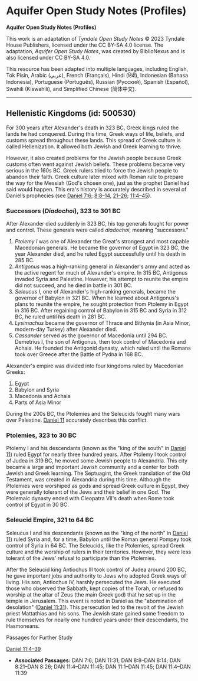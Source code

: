 # Aquifer Open Study Notes (Profiles)

**Aquifer Open Study Notes (Profiles)**

This work is an adaptation of *Tyndale Open Study Notes* © 2023 Tyndale House Publishers, licensed under the CC BY\-SA 4\.0 license. The adaptation, *Aquifer Open Study Notes*, was created by BiblioNexus and is also licensed under CC BY\-SA 4\.0\.

This resource has been adapted into multiple languages, including English, Tok Pisin, Arabic (عربي), French (Français), Hindi (हिंदी), Indonesian (Bahasa Indonesia), Portuguese (Português), Russian (Русский), Spanish (Español), Swahili (Kiswahili), and Simplified Chinese (简体中文).



--------------------------------

## Hellenistic Kingdoms (id: 500530)

For 300 years after Alexander's death in 323 BC, Greek kings ruled the lands he had conquered. During this time, Greek ways of life, beliefs, and customs spread throughout these lands. This spread of Greek culture is called Hellenization. It allowed both Jewish and Greek learning to thrive. 

However, it also created problems for the Jewish people because Greek customs often went against Jewish beliefs. These problems became very serious in the 160s BC. Greek rulers tried to force the Jewish people to abandon their faith. Greek culture later mixed with Roman rule to prepare the way for the Messiah (God's chosen one), just as the prophet Daniel had said would happen. This era's history is accurately described in several of Daniel’s prophecies (see [Daniel 7:6](https://ref.ly/Dan7:6); [8:8–14](https://ref.ly/Dan8:8-Dan8:14), [21–26](https://ref.ly/Dan8:21-Dan8:26); [11:4–45](https://ref.ly/Dan11:4-Dan11:45)).

### Successors (*Diadochoi*), 323 to 301 BC

After Alexander died suddenly in 323 BC, his top generals fought for power and control. These generals were called *diadochoi*, meaning "successors."

1. *Ptolemy I* was one of Alexander the Great's strongest and most capable Macedonian generals. He became the governor of Egypt in 323 BC, the year Alexander died, and he ruled Egypt successfully until his death in 285 BC.
2. *Antigonus* was a high\-ranking general in Alexander's army and acted as the active regent for much of Alexander's empire. In 315 BC, Antigonus invaded Syria and Palestine. However, his attempt to reunite the empire did not succeed, and he died in battle in 301 BC.
3. *Seleucus I,* one of Alexander's high\-ranking generals, became the governor of Babylon in 321 BC. When he learned about Antigonus's plans to reunite the empire, he sought protection from Ptolemy in Egypt in 316 BC. After regaining control of Babylon in 315 BC and Syria in 312 BC, he ruled until his death in 281 BC.
4. *Lysimachus* became the governor of Thrace and Bithynia (in Asia Minor, modern\-day Turkey) after Alexander died.
5. *Cassander* served as the governor of Macedonia until 294 BC. Demetrius I, the son of Antigonus, then took control of Macedonia and Achaia. He founded the Antigonid dynasty, which ruled until the Romans took over Greece after the Battle of Pydna in 168 BC.

Alexander's empire was divided into four kingdoms ruled by Macedonian Greeks: 

1. Egypt
2. Babylon and Syria
3. Macedonia and Achaia
4. Parts of Asia Minor

During the 200s BC, the Ptolemies and the Seleucids fought many wars over Palestine. [Daniel 11](https://ref.ly/Dan11:1-Dan11:45) accurately describes this conflict.

### Ptolemies, 323 to 30 BC

Ptolemy I and his descendants (known as the "king of the south" in [Daniel 11](https://ref.ly/Dan11:1-Dan11:45)) ruled Egypt for nearly three hundred years. After Ptolemy I took control of Judea in 319 BC, he moved some Jewish people to Alexandria. This city became a large and important Jewish community and a center for both Jewish and Greek learning. The Septuagint, the Greek translation of the Old Testament, was created in Alexandria during this time. Although the Ptolemies were worshiped as gods and spread Greek culture in Egypt, they were generally tolerant of the Jews and their belief in one God. The Ptolemaic dynasty ended with Cleopatra VII's death when Rome took control of Egypt in 30 BC.

### Seleucid Empire, 321 to 64 BC

Seleucus I and his descendants (known as the "king of the north" in [Daniel 11](https://ref.ly/Dan11:1-Dan11:45)) ruled Syria and, for a time, Babylon until the Roman general Pompey took control of Syria in 64 BC. The Seleucids, like the Ptolemies, spread Greek culture and the worship of rulers in their territories. However, they were less tolerant of the Jews' refusal to participate than the Ptolemies. 

After the Seleucid king Antiochus III took control of Judea around 200 BC, he gave important jobs and authority to Jews who adopted Greek ways of living. His son, Antiochus IV, harshly persecuted the Jews. He executed those who observed the Sabbath, kept copies of the Torah, or refused to worship at the altar of Zeus (the main Greek god) that he set up in the temple in Jerusalem. This event is noted in Daniel as the "abomination of desolation" ([Daniel 11:31](https://ref.ly/Dan11:31)). This persecution led to the revolt of the Jewish priest Mattathias and his sons. The Jewish state gained some freedom to rule themselves for nearly one hundred years under their descendants, the Hasmoneans.

Passages for Further Study

[Daniel 11:4–39](https://ref.ly/Dan11:4-Dan11:39)

* **Associated Passages:** DAN 7:6; DAN 11:31; DAN 8:8–DAN 8:14; DAN 8:21–DAN 8:26; DAN 11:4–DAN 11:45; DAN 11:1–DAN 11:45; DAN 11:4–DAN 11:39

